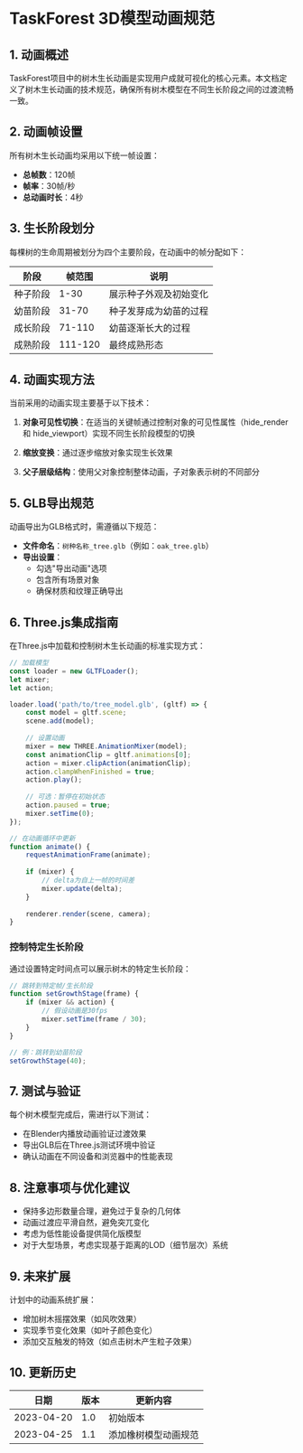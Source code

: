 # TaskForest 3D模型动画规范

## 1. 动画概述

TaskForest项目中的树木生长动画是实现用户成就可视化的核心元素。本文档定义了树木生长动画的技术规范，确保所有树木模型在不同生长阶段之间的过渡流畅一致。

## 2. 动画帧设置

所有树木生长动画均采用以下统一帧设置：

- **总帧数**：120帧
- **帧率**：30帧/秒
- **总动画时长**：4秒

## 3. 生长阶段划分

每棵树的生命周期被划分为四个主要阶段，在动画中的帧分配如下：

| 阶段 | 帧范围 | 说明 |
|------|--------|------|
| 种子阶段 | 1-30 | 展示种子外观及初始变化 |
| 幼苗阶段 | 31-70 | 种子发芽成为幼苗的过程 |
| 成长阶段 | 71-110 | 幼苗逐渐长大的过程 |
| 成熟阶段 | 111-120 | 最终成熟形态 |

## 4. 动画实现方法

当前采用的动画实现主要基于以下技术：

1. **对象可见性切换**：在适当的关键帧通过控制对象的可见性属性（hide_render 和 hide_viewport）实现不同生长阶段模型的切换

2. **缩放变换**：通过逐步缩放对象实现生长效果

3. **父子层级结构**：使用父对象控制整体动画，子对象表示树的不同部分

## 5. GLB导出规范

动画导出为GLB格式时，需遵循以下规范：

- **文件命名**：`树种名称_tree.glb`（例如：`oak_tree.glb`）
- **导出设置**：
  - 勾选"导出动画"选项
  - 包含所有场景对象
  - 确保材质和纹理正确导出

## 6. Three.js集成指南

在Three.js中加载和控制树木生长动画的标准实现方式：

```javascript
// 加载模型
const loader = new GLTFLoader();
let mixer;
let action;

loader.load('path/to/tree_model.glb', (gltf) => {
    const model = gltf.scene;
    scene.add(model);
    
    // 设置动画
    mixer = new THREE.AnimationMixer(model);
    const animationClip = gltf.animations[0];
    action = mixer.clipAction(animationClip);
    action.clampWhenFinished = true;
    action.play();
    
    // 可选：暂停在初始状态
    action.paused = true;
    mixer.setTime(0);
});

// 在动画循环中更新
function animate() {
    requestAnimationFrame(animate);
    
    if (mixer) {
        // delta为自上一帧的时间差
        mixer.update(delta);
    }
    
    renderer.render(scene, camera);
}
```

### 控制特定生长阶段

通过设置特定时间点可以展示树木的特定生长阶段：

```javascript
// 跳转到特定帧/生长阶段
function setGrowthStage(frame) {
    if (mixer && action) {
        // 假设动画是30fps
        mixer.setTime(frame / 30);
    }
}

// 例：跳转到幼苗阶段
setGrowthStage(40);
```

## 7. 测试与验证

每个树木模型完成后，需进行以下测试：

- 在Blender内播放动画验证过渡效果
- 导出GLB后在Three.js测试环境中验证
- 确认动画在不同设备和浏览器中的性能表现

## 8. 注意事项与优化建议

- 保持多边形数量合理，避免过于复杂的几何体
- 动画过渡应平滑自然，避免突兀变化
- 考虑为低性能设备提供简化版模型
- 对于大型场景，考虑实现基于距离的LOD（细节层次）系统

## 9. 未来扩展

计划中的动画系统扩展：

- 增加树木摇摆效果（如风吹效果）
- 实现季节变化效果（如叶子颜色变化）
- 添加交互触发的特效（如点击树木产生粒子效果）

## 10. 更新历史

| 日期 | 版本 | 更新内容 |
|------|------|----------|
| 2023-04-20 | 1.0 | 初始版本 |
| 2023-04-25 | 1.1 | 添加橡树模型动画规范 | 